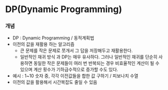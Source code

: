 # DP(Dynamic Programming)

### 개념

+ DP : Dynamic Programming / 동적계획법
+ 이전의 값을 재활용 하는 알고리즘
  + 큰 문제를 작은 문제로 쪼개서 그 답을 저장해두고 재활용한다.
  + 일반적인 재귀 방식 과 DP는 매우 유사하다. 그러나 일반적인 재귀를 단순히 사용하면 동일한 작은 문제들이  여러 번 반복되는 경우 비효율적인 계산이 될 수 있으며 계산 횟수가 기하급수적으로 증가할 수도 있다.
+ 예시 : 1~10 숫자 중, 각각 이전값들을 합한 값 구하기 / 피보나치 수열
+ 이전의 값을 활용해서 시간복잡도 줄일 수 있음